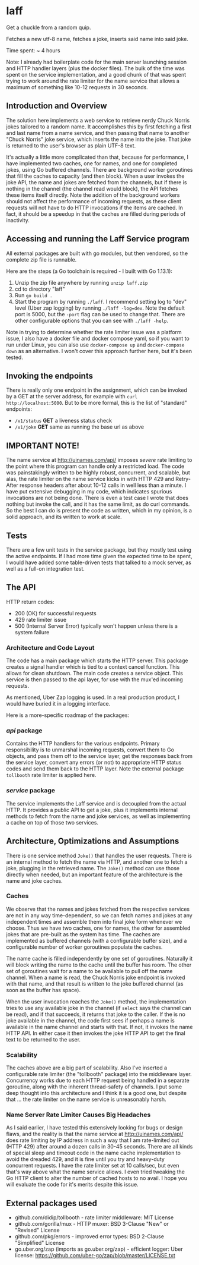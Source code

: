 # laff
Get a chuckle from a random quip.

Fetches a new utf-8 name, fetches a joke, inserts said name into said joke.

Time spent: ~ 4 hours

Note: I already had boilerplate code for the main server launching session and HTTP handler layers (plus the docker files).  The bulk of the time was spent on the service implementation, and a good chunk of that was spent trying to work around the rate limiter for the name service that allows a maximum of something like 10-12 requests in 30 seconds.

## Introduction and Overview
The solution here implements a web service to retrieve nerdy Chuck Norris jokes tailored to a random name.  It accomplishes this by first fetching a first and last name from a name service, and then passing that name to another "Chuck Norris" joke service, which inserts the name into the joke.  That joke is returned to the user's browser as plain UTF-8 text.

It's actually a little more complicated than that, because for performance, I have implemented two caches, one for names, and one for completed jokes, using Go buffered channels.  There are background worker goroutines that fill the caches to capacity (and then block).  When a user invokes the joke API, the name and jokes are fetched from the channels, but if there is nothing in the channel (the channel read would block), the API fetches these items itself directly.  Note the addition of the background workers should not affect the performance of incoming requests, as these client requests will not have to do HTTP invocations if the items are cached.  In fact, it should be a speedup in that the caches are filled during periods of inactivity.


## Accessing and running the Laff Service program
All external packages are built with go modules, but then vendored, so the complete zip file is runnable.

Here are the steps (a Go toolchain is required - I built with Go 1.13.1):
1. Unzip the zip file anywhere by running `unzip laff.zip`
2. cd to directory "laff"
3. Run `go build .`
4. Start the program by running `./laff`.  I recommend setting log to "dev" level (Uber zap logging) by running `./laff -log=dev`.  Note the default port is 5000, but the `-port` flag can be used to change that.  There are other configurable options that you can see with `./laff -help`.

Note in trying to determine whether the rate limiter issue was a platform issue, I also have a docker file and docker compose yaml, so if you want to run under Linux, you can also use `docker-compose up` and `docker-compose down` as an alternative.  I won't cover this approach further here, but it's been tested.

## Invoking the endpoints
There is really only one endpoint in the assignment, which can be invoked by a GET at the server address, for example with `curl http://localhost:5000`.  But to be more formal, this is the list of "standard" endpoints:

* `/v1/status` **GET** a liveness status check
* `/v1/joke`   **GET** same as running the base url as above

## IMPORTANT NOTE!
The name service at http://uinames.com/api/ imposes *severe* rate limiting to the point where this program can handle only a restricted load.  The code was painstakingly written to be highly robust, concurrent, and scalable, but alas, the rate limiter on the name service kicks in with HTTP 429 and Retry-After response headers after about 10-12 calls in well less than a minute.  I have put extensive debugging in my code, which indicates spurious invocations are not being done.  There is even a test case I wrote that does nothing but invoke the call, and it has the same limit, as do curl commands.  So the best I can do is present the code as written, which in my opinion, is a solid approach, and its written to work at scale.

## Tests
There are a few unit tests in the service package, but they mostly test using the active endpoints.  If I had more time given the expected time to be spent, I would have added some table-driven tests that talked to a mock server, as well as a full-on integration test.

## The API

HTTP return codes:
* 200 (OK) for successful requests
* 429 rate limiter issue
* 500 (Internal Server Error) typically won't happen unless there is a system failure

### Architecture and Code Layout
The code has a main package which starts the HTTP server. This package creates a signal handler which is tied to a context cancel function. This allows for clean shutdown. The main code creates a service object. This service is then passed to the api layer, for use with the mux'ed incoming requests.

As mentioned, Uber Zap logging is used. In a real production product, I would have buried it in a logging interface.

Here is a more-specific roadmap of the packages:

### *api* package
Contains the HTTP handlers for the various endpoints. Primary responsibility is to unmarshal incoming requests, convert them to Go objects, and pass them off to the service layer, get the responses back from the service layer, convert any errors (or not) to appropriate HTTP status codes and send them back to the HTTP layer.  Note the external package `tollbooth` rate limiter is applied here.

### *service* package
The service implements the Laff service and is decoupled from the actual HTTP.  It provides a public API to get a joke, plus it implements internal methods to fetch from the name and joke services, as well as implementing a cache on top of those two services.

## Architecture, Optimizations and Assumptions
There is one service method `Joke()` that handles the user requests.  There is an internal method to fetch the name via HTTP, and another one to fetch a joke, plugging in the retrieved name.  The `Joke()` method can use those directly when needed, but an important feature of the architecture is the name and joke caches.

### Caches
We observe that the names and jokes fetched from the respective services are not in any way time-dependent, so we can fetch names and jokes at any independent times and assemble them into final joke form whenever we choose.  Thus we have two caches, one for names, the other for assembled jokes that are pre-built as the system has time.  The caches are implemented as buffered channels (with a configurable buffer size), and a configurable number of worker goroutines populate the caches.

The name cache is filled independently by one set of goroutines.  Naturally it will block writing the name to the cache until the buffer has room.  The other set of goroutines wait for a name to be available to pull off the name channel.  When a name is read, the Chuck Norris joke endpoint is invoked with that name, and that result is written to the joke buffered channel (as soon as the buffer has space).

When the user invocation reaches the `Joke()` method, the implementation tries to use any available joke in the channel (if `select` says the channel can be read), and if that succeeds, it returns that joke to the caller.  If the is no joke available in the channel, the code first sees if perhaps a name is available in the name channel and starts with that.  If not, it invokes the name HTTP API.  In either case it then invokes the joke HTTP API to get the final text to be returned to the user.

### Scalability
The caches above are a big part of scalability.  Also I've inserted a configurable rate limiter (the "tollbooth" package) into the middleware layer.  Concurrency works due to each HTTP request being handled in a separate goroutine, along with the inherent thread-safety of channels.  I put some deep thought into this architecture and I think it is a good one, but despite that ... the rate limiter on the name service is unreasonably harsh.

### Name Server Rate Limiter Causes Big Headaches
As I said earlier, I have tested this extensively looking for bugs or design flaws, and the reality is that the name service at http://uinames.com/api/ does rate limiting by IP address in such a way that I am rate-limited out (HTTP 429) after around a dozen calls in 30-45 seconds.  There are all kinds of special sleep and timeout code in the name cache implementation to avoid the dreaded 429, and it is fine until you try and heavy-duty concurrent requests.  I have the rate limiter set at 10 calls/sec, but even that's way above what the name service allows.  I even tried tweaking the Go HTTP client to alter the number of cached hosts to no avail.  I hope you will evaluate the code for it's merits despite this issue.

## External packages used

* github.com/didip/tollbooth - rate limiter middleware: MIT License
* github.com/gorilla/mux - HTTP muxer: BSD 3-Clause "New" or "Revised" License
* github.com/pkg/errors - improved error types: BSD 2-Clause "Simplified" License
* go.uber.org/zap (imports as go.uber.org/zap) - efficient logger: Uber license: https://github.com/uber-go/zap/blob/master/LICENSE.txt
